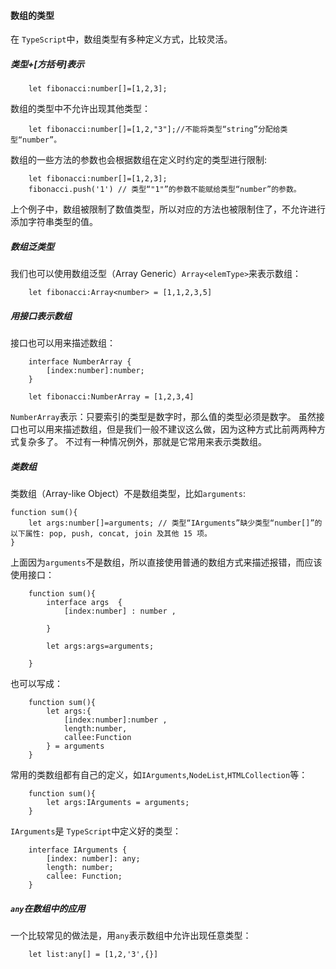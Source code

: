 #### 数组的类型
在 `TypeScript`中，数组类型有多种定义方式，比较灵活。
##### 类型+[方括号]表示
```
    let fibonacci:number[]=[1,2,3];
```
数组的类型中不允许出现其他类型：
```
    let fibonacci:number[]=[1,2,"3"];//不能将类型“string”分配给类型“number”。
```
数组的一些方法的参数也会根据数组在定义时约定的类型进行限制:
```
    let fibonacci:number[]=[1,2,3];
    fibonacci.push('1') // 类型“"1"”的参数不能赋给类型“number”的参数。
```
上个例子中，数组被限制了数值类型，所以对应的方法也被限制住了，不允许进行添加字符串类型的值。
##### 数组泛类型
我们也可以使用数组泛型（Array Generic）`Array<elemType>`来表示数组：
```
    let fibonacci:Array<number> = [1,1,2,3,5]
```
##### 用接口表示数组
接口也可以用来描述数组：
```
    interface NumberArray {
        [index:number]:number;
    }

    let fibonacci:NumberArray = [1,2,3,4]
```
`NumberArray`表示：只要索引的类型是数字时，那么值的类型必须是数字。
虽然接口也可以用来描述数组，但是我们一般不建议这么做，因为这种方式比前两两种方式复杂多了。
不过有一种情况例外，那就是它常用来表示类数组。
##### 类数组
类数组（Array-like Object）不是数组类型，比如`arguments`:
```
function sum(){
    let args:number[]=arguments; // 类型“IArguments”缺少类型“number[]”的以下属性: pop, push, concat, join 及其他 15 项。
}
```
上面因为`arguments`不是数组，所以直接使用普通的数组方式来描述报错，而应该使用接口：
```
    function sum(){
        interface args  {
            [index:number] : number ,

        }

        let args:args=arguments;

    }
```
也可以写成：
```
    function sum(){
        let args:{
            [index:number]:number ,
            length:number,
            callee:Function
        } = arguments
    }
```
常用的类数组都有自己的定义，如`IArguments`,`NodeList`,`HTMLCollection`等：
```
    function sum(){
        let args:IArguments = arguments;
    }
```
`IArguments`是 `TypeScript`中定义好的类型：
```
    interface IArguments {
        [index: number]: any;
        length: number;
        callee: Function;
    }
```
##### `any`在数组中的应用
一个比较常见的做法是，用`any`表示数组中允许出现任意类型：
```
    let list:any[] = [1,2,'3',{}]
```